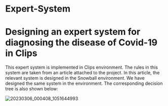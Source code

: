 # Expert-System
# Designing an expert system for diagnosing the disease of Covid-19 in Clips

This expert system is implemented in Clips environment. The rules in this system are taken from an article attached to the project. In this article, the relevant system
is designed in the Snowball environment. We have designed the same system in the environment.
The corresponding decision tree is also shown below:

![20230306_000408_1051644993](https://user-images.githubusercontent.com/126339266/222984464-83e44f50-e2ba-412d-b3f4-f05c750da793.jpg)
